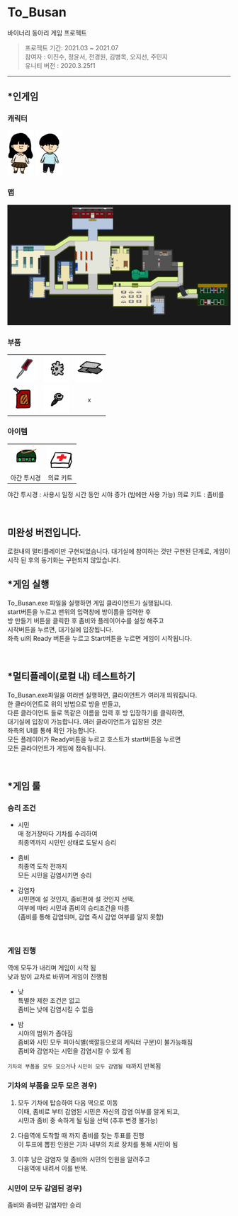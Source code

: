 # To_Busan
바이너리 동아리 게임 프로젝트

> 프로젝트 기간: 2021.03 ~ 2021.07<br>
> 참여자 : 이진수, 정윤서, 전경원, 김병목, 오지선, 주민지 <br>
> 유니티 버전 : 2020.3.25f1
--------




## \*인게임

### 캐릭터
<img src="readme img/character1.png" width = 60>    <img src="readme img/character2.png" width = 60>


### 맵

<img src="readme img/map.png">

### 부품
||||
|:---:|:---:|:---:|
|<img src="readme img/driver.png" width = 60>|<img src="readme img/gear.png" width = 60> |<img src="readme img/iron.png" width = 60> |
|<img src="readme img/oil.png" width = 60> |<img src="readme img/screw.png" width = 60>|x


### 아이템

|||
|:---:|:----:|
|<img src="readme img/night_vision.png" width = 60> <br>아갼 투시경 |<img src="readme img/kit.png" width = 60><br>의료 키트

야간 투시경 : 사용시 일정 시간 동안 시야 증가 (밤에만 사용 가능)
의료 키트 : 좀비를 

<br>

## 미완성 버전입니다.
로컬내의 멀티플레이만 구현되었습니다.
대기실에 참여하는 것만 구현된 단계로,
게임이 시작 된 후의 동기화는 구현되지 않았습니다.

## \*게임 실행  
To_Busan.exe 파일을 실행하면 게임 클라이언트가 실행됩니다.  
start버튼을 누르고 맨위의 입력창에 방이름을 입력한 후  
방 만들기 버튼을 클릭한 후 좀비와 플레이어수를 설정 해주고  
시작버튼을 누르면, 대기실에 입장됩니다.  
좌측 ui의 Ready 버튼을 누르고 Start버튼을 누르면 게임이 시작됩니다.  

<br>

## \*멀티플레이(로컬 내) 테스트하기  
To_Busan.exe파일을 여러번 실행하면, 클라이언트가 여러개 띄워집니다.  
한 클라이언트로 위의 방법으로 방을 만들고,  
다른 클라이언트 들로 똑같은 이름을 입력 후 방 입장하기를 클릭하면,  
대기실에 입장이 가능합니다. 여러 클라이언트가 입장된 것은  
좌측의 UI를 통해 확인 가능합니다.  
모든 플레이어가 Ready버튼을 누르고 호스트가 start버튼을 누르면  
모든 클라이언트가 게임에 접속됩니다.  

<br>

## \*게임 룰  

### 승리 조건    
- 시민  
  매 정거장마다 기차를 수리하여  
최종역까지 시민인 상태로 도달시 승리  
  
- 좀비  
  최종역 도착 전까지  
모든 시민을 감염시키면 승리  
  
- 감염자  
시민편에 설 것인지, 좀비편에 설 것인지 선택.  
여부에 따라 시민과 좀비의 승리조건을 따름  
(좀비를 통해 감염되며, 감염 즉시 감염 여부를 알지 못함)  

<br>  

### 게임 진행  
역에 모두가 내리며 게임이 시작 됨  
낮과 밤이 교차로 바뀌며 게임이 진행됨  
  
- 낮  
특별한 제한 조건은 없고  
좀비는 낮에 감염시킬 수 없음  
  
- 밤  
시야의 범위가 좁아짐  
좀비와 시민 모두 피아식별(색깔등으로의 케릭터 구분)이 불가능해짐  
좀비와 감염자는 시민을 감염시킬 수 있게 됨  
  
```기차의 부품을 모두 모으거```나 ```시민이 모두 감염될 때```까지 반복됨  
  
  
### 기차의 부품을 모두 모은 경우)  
1. 모두 기차에 탑승하여 다음 역으로 이동  
이때, 좀비로 부터 감염된 시민은 자신의 감염 여부를 알게 되고,  
시민과 좀비 중 속하게 될 팀을 선택 (추후 변경 불가능)   
  
2. 다음역에 도착할 때 까지 좀비를 찾는 투표를 진행  
이 투표에 뽑힌 인원은 기차 내부의 치료 장치를 통해 시민이 됨  

3. 이후 남은 감염자 및 좀비와 시민의 인원을 알려주고  
다음역에 내려서 이를 반복.  
  
### 시민이 모두 감염된 경우)  
좀비와 좀비편 감염자만 승리  
